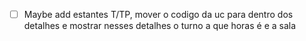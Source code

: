- [ ] Maybe add estantes T/TP, mover o codigo da uc para dentro dos detalhes e mostrar nesses detalhes o turno a que horas é e a sala